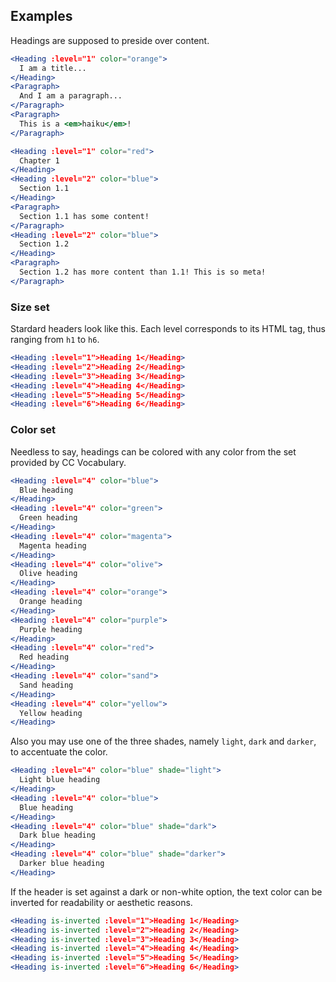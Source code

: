 ## Examples

Headings are supposed to preside over content.

```jsx { "props": { "className": "no-i18n" } }
<Heading :level="1" color="orange">
  I am a title...
</Heading>
<Paragraph>
  And I am a paragraph...
</Paragraph>
<Paragraph>
  This is a <em>haiku</em>!
</Paragraph>
```

```jsx { "props": { "className": "no-i18n" } }
<Heading :level="1" color="red">
  Chapter 1
</Heading>
<Heading :level="2" color="blue">
  Section 1.1
</Heading>
<Paragraph>
  Section 1.1 has some content!
</Paragraph>
<Heading :level="2" color="blue">
  Section 1.2
</Heading>
<Paragraph>
  Section 1.2 has more content than 1.1! This is so meta!
</Paragraph>
```

### Size set

Stardard headers look like this. Each level corresponds to its HTML tag, thus
ranging from `h1` to `h6`.

```jsx { "props": { "className": "no-i18n" } }
<Heading :level="1">Heading 1</Heading>
<Heading :level="2">Heading 2</Heading>
<Heading :level="3">Heading 3</Heading>
<Heading :level="4">Heading 4</Heading>
<Heading :level="5">Heading 5</Heading>
<Heading :level="6">Heading 6</Heading>
```

### Color set

Needless to say, headings can be colored with any color from the set provided by
CC Vocabulary.

<!-- TODO Place them in a grid -->
```jsx { "props": { "className": "no-i18n" } }
<Heading :level="4" color="blue">
  Blue heading
</Heading>
<Heading :level="4" color="green">
  Green heading
</Heading>
<Heading :level="4" color="magenta">
  Magenta heading
</Heading>
<Heading :level="4" color="olive">
  Olive heading
</Heading>
<Heading :level="4" color="orange">
  Orange heading
</Heading>
<Heading :level="4" color="purple">
  Purple heading
</Heading>
<Heading :level="4" color="red">
  Red heading
</Heading>
<Heading :level="4" color="sand">
  Sand heading
</Heading>
<Heading :level="4" color="yellow">
  Yellow heading
</Heading>
```

Also you may use one of the three shades, namely `light`, `dark` and `darker`, 
to accentuate the color.

```jsx { "props": { "className": "no-i18n" } }
<Heading :level="4" color="blue" shade="light">
  Light blue heading
</Heading>
<Heading :level="4" color="blue">
  Blue heading
</Heading>
<Heading :level="4" color="blue" shade="dark">
  Dark blue heading
</Heading>
<Heading :level="4" color="blue" shade="darker">
  Darker blue heading
</Heading>
```

If the header is set against a dark or non-white option, the text color can be 
inverted for readability or aesthetic reasons.

```jsx { "props": { "className": "dark-background no-i18n" } }
<Heading is-inverted :level="1">Heading 1</Heading>
<Heading is-inverted :level="2">Heading 2</Heading>
<Heading is-inverted :level="3">Heading 3</Heading>
<Heading is-inverted :level="4">Heading 4</Heading>
<Heading is-inverted :level="5">Heading 5</Heading>
<Heading is-inverted :level="6">Heading 6</Heading>
```
